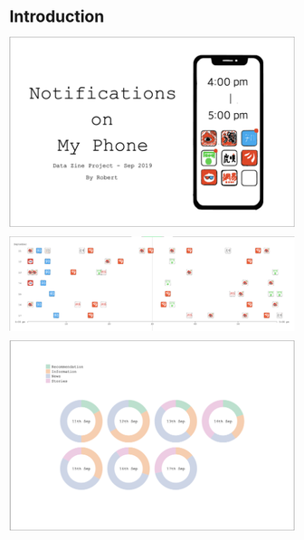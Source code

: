 # Introduction

![cover](https://github.com/HaochenXiong/my-cdv-fall19/blob/master/my-work/week4/data%20zine%20project/cover.png)


![middlespread](https://github.com/HaochenXiong/my-cdv-fall19/blob/master/my-work/week4/data%20zine%20project/middle.png)


![back](https://github.com/HaochenXiong/my-cdv-fall19/blob/master/my-work/week4/data%20zine%20project/back.png)

